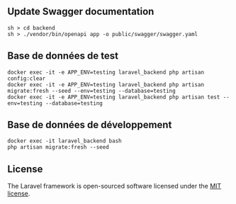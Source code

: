 

## Update Swagger documentation
```
sh > cd backend
sh > ./vendor/bin/openapi app -o public/swagger/swagger.yaml
```

## Base de données de test
```
docker exec -it -e APP_ENV=testing laravel_backend php artisan config:clear
docker exec -it -e APP_ENV=testing laravel_backend php artisan migrate:fresh --seed --env=testing --database=testing
docker exec -it -e APP_ENV=testing laravel_backend php artisan test --env=testing --database=testing
```

## Base de données de développement
```
docker exec -it laravel_backend bash
php artisan migrate:fresh --seed
```

## License

The Laravel framework is open-sourced software licensed under the [MIT license](https://opensource.org/licenses/MIT).
